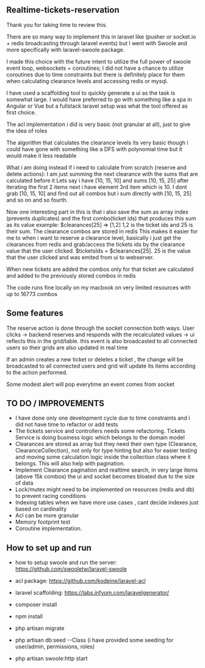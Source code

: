 
## Realtime-tickets-reservation

Thank you for taking time to review this.

There are so many way to implement this in laravel like (pusher or socket.io + redis broadcasting through laravel events) 
but I went with Swoole and more specifically with laravel-swoole package.

I made this choice with the future intent to utilize the full power of swoole event loop, websockets + coroutines;
I did not have a chance to utilize  coroutines due to time constraints but there is definitely place for them when calculating clearance levels
and accessing redis or mysql.

I have used a scaffolding tool to quickly generate a ui as the task is somewhat large. I would have preferred to go with something
like a spa in Angular or Vue but a fullstack laravel setup was what the tool offered as first choice.

The acl implementation i did is very basic (not granular at all), just to give the idea of roles

The algorithm that calculates the clearance levels its very basic though i could have gone with something like
a DFS with polynomial time but it would make it less readable

What i am doing instead if i need to calculate from scratch (reserve and delete actions): 
I am just summing the next clearance with the sums that are calculated before it 
Lets say i have [10, 15, 10] and sums [10, 15, 25] after iterating the first 2 items
next i have element 3rd item which is 10. I dont grab [10, 15, 10] and find out all combos but i sum directly with [10, 15, 25] and so on and so fourth.

Now one interesting part in this is that i also save the sum as array index (prevents duplicates) and the first combo(ticket ids) that produces this sum
as its value example: $clearances[25] => [1,2]  1,2 is the ticket ids and 25 is their sum. The clearance combos are stored in redis
This makes it easier for me to when i want to reserve a clearance level, basically  i just get the clearances from redis and grab/access the tickets ids by 
the clearance value that the user clicked. $ticketsIds = $clearances[25]. 25 is the value that the user clicked and was emited from
ui to webserver.

When new tickets are added the combos only for that ticket are calculated and added to the previously stored combos in redis

The code runs fine locally on my macbook on very limited resources with up to 16773 combos

## Some features
The reserve action is done through the socket connection both ways. User clicks -> backend reserves and responds with the recalculated values ->
ui reflects this in the grid/table. this event is also broadcasted to all connected users so their grids are also updated in real time

If an admin creates a new ticket or deletes a ticket , the change will be broadcasted to all connected users and grid will
update its items according to the action performed.

Some modest alert will pop everytime an event comes from socket

## TO DO / IMPROVEMENTS

- I have done only one development cycle due to time constraints and i did not have time to refactor or add tests
- The tickets service and controllers needs some refactoring. Tickets Service is doing business logic which belongs to the domain model
- Clearances are stored as array but they need their own type (Clearance, ClearanceCollection), not only for type hinting but also for easier testing and 
moving some calculation logic inside the collection class where it belongs. This will also help with pagination.
- Implement Clearance pagination and realtime search, in very large items (above 15k combos) the ui and socket becomes bloated due to the size of data
- Lock/mutex might need to be implemented on resources (redis and db) to prevent racing conditions
- Indexing tables when we have more use cases , cant decide indexes just based on cardinality
- Acl can be more granular
- Memory footprint test
- Coroutine implementation.


## How to set up and run

- how to setup swoole and run the server: https://github.com/swooletw/laravel-swoole
- acl package: https://github.com/kodeine/laravel-acl
- laravel scaffolding: https://labs.infyom.com/laravelgenerator/

- composer install
- npm install
- php artisan migrate
- php artisan db:seed --Class (i have provided some seeding for user/admin, permissions, roles)
- php artisan swoole:http start
